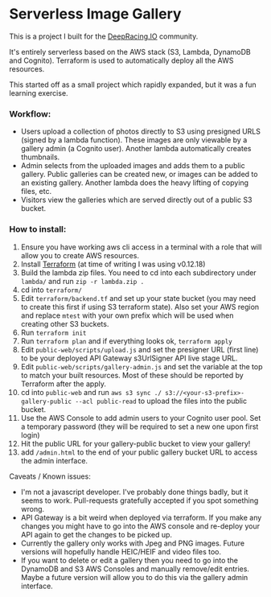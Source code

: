 # Serverless Image Gallery

This is a project I built for the [DeepRacing.IO](https://deepracing.io) community.

It's entirely serverless based on the AWS stack (S3, Lambda, DynamoDB and Cognito).
Terraform is used to automatically deploy all the AWS resources.

This started off as a small project which rapidly expanded, but it was a fun learning exercise.

### Workflow:
* Users upload a collection of photos directly to S3 using presigned URLS (signed by a lambda function). These images are only viewable by a gallery admin (a Cognito user). Another lambda automatically creates thumbnails.
* Admin selects from the uploaded images and adds them to a public gallery. Public galleries can be created new, or images can be added to an existing gallery. Another lambda does the heavy lifting of copying files, etc.
* Visitors view the galleries which are served directly out of a public S3 bucket. 

### How to install:

1. Ensure you have working aws cli access in a terminal with a role that will allow you to create AWS resources.
2. Install [Terraform](https://www.terraform.io/downloads.html) (at time of writing I was using v0.12.18)
3. Build the lambda zip files. You need to cd into each subdirectory under `lambda/` and run `zip -r lambda.zip .`
4. cd into `terraform/` 
5. Edit `terraform/backend.tf` and set up your state bucket (you may need to create this first if using S3 terraform state). Also set your AWS region and replace `mtest` with your own prefix which will be used when creating other S3 buckets.
6. Run `terraform init`
7. Run `terraform plan` and if everything looks ok, `terraform apply`
8. Edit `public-web/scripts/upload.js` and set the presigner URL (first line) to be your deployed API Gateway s3UrlSigner API live stage URL.
9. Edit `public-web/scripts/gallery-admin.js` and set the variable at the top to match your built resources. Most of these should be reported by Terraform after the apply.
8. cd into `public-web` and run `aws s3 sync ./ s3://<your-s3-prefix>-gallery-public --acl public-read` to upload the files into the public bucket.
9. Use the AWS Console to add admin users to your Cognito user pool. Set a temporary password (they will be required to set a new one upon first login)
10. Hit the public URL for your gallery-public bucket to view your gallery!
11. add `/admin.html` to the end of your public gallery bucket URL to access the admin interface. 

Caveats / Known issues:

* I'm not a javascript developer. I've probably done things badly, but it seems to work. Pull-requests gratefully accepted if you spot something wrong.
* API Gateway is a bit weird when deployed via terraform. If you make any changes you might have to go into the AWS console and re-deploy your API again to get the changes to be picked up.
* Currently the gallery only works with Jpeg and PNG images. Future versions will hopefully handle HEIC/HEIF and video files too.
* If you want to delete or edit a gallery then you need to go into the DynamoDB and S3 AWS Consoles and manually remove/edit entries. Maybe a future version will allow you to do this via the gallery admin interface.

